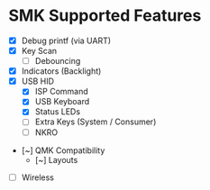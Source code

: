 # SMK Supported Features

- [x] Debug printf (via UART)
- [x] Key Scan
    - [ ] Debouncing
- [x] Indicators (Backlight)
- [x] USB HID
    - [x] ISP Command
    - [x] USB Keyboard
    - [x] Status LEDs
    - [ ] Extra Keys (System / Consumer)
    - [ ] NKRO
- [~] QMK Compatibility
    - [~] Layouts
- [ ] Wireless
